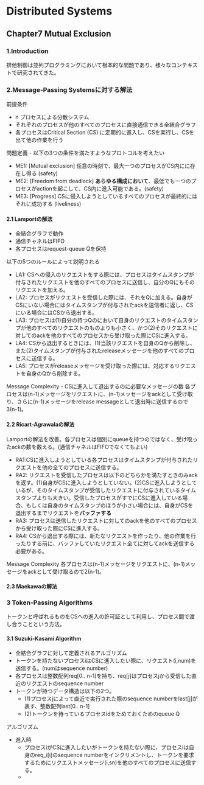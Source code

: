 # Distributed Systems 
## Chapter7 Mutual Exclusion
### 1.Introduction
排他制御は並列プログラミングにおいて根本的な問題であり、様々なコンテキストで研究されてきた。

### 2.Message-Passing Systemsに対する解法
前提条件
- n プロセスによる分散システム
- それぞれのプロセスが他のすべてのプロセスに直接通信できる全結合グラフ
- 各プロセスはCritical Section (CS) に定期的に進入し、CSを実行し、CSを出て他の作業を行う

問題定義 - 以下の3つの条件を満たすようなプロトコルを考えたい
- ME1: [Mutual exclusion] 任意の時刻で、最大一つのプロセスがCS内にに存在し得る (safety)
- ME2: [Freedom from deadlock] **あらゆる構成において**、最低でも一つのプロセスがactionを起こして、CS内に進入可能である。(safety)
- ME3: [Progress] CSに侵入しようとしているすべてのプロセスが最終的にはそれに成功する (liveliness)

#### 2.1 Lamportの解法

- 全結合グラフで動作
- 通信チャネルはFIFO
- 各プロセスはrequest-queue Qを保持

以下の5つのルールによって説明される
- LA1: CSへの侵入のリクエストをする際には、プロセスはタイムスタンプが付与されたリクエストを他のすべてのプロセスに送信し、自分のQにもそのリクエストを加える。
- LA2: プロセスがリクエストを受信した際には、それをQに加える。自身がCSにいない場合にはタイムスタンプが付与されたackを送信者に返し、CSにいる場合にはCSから退出する。
- LA3: プロセスは(1)自分の持つQのにおいて自身のリクエストのタイムスタンプが他のすべてのリクエストのものよりも小さく、かつ(2)そのリクエストに対してのackを他のすべてのプロセスから受け取った際にCSに進入する。
- LA4: CSから退出するときには、(1)当該リクエストを自身のQから削除し、また(2)タイムスタンプが付与されたreleaseメッセージを他のすべてのプロセスに送信する。
- LA5: プロセスがreleaseメッセージを受け取った際には、対応するリクエストを自身のQから削除する。

Message Complexity - CSに進入して退出するのに必要なメッセージの数
各プロセスは(n-1)メッセージをリクエストに、(n-1)メッセージをackとして受け取り、さらに(n-1)メッセージをrelease messageとして退出時に送信するので3(n-1)。

#### 2.2 Ricart-Agrawalaの解法
Lamportの解法を改善。各プロセスは個別にqueueを持つのではなく、受け取ったackの数を数える。(通信チャネルはFIFOでなくてもよい)
- RA1:CSに進入しようとしている各プロセスはタイムスタンプが付与されたリクエストを他の全てのプロセスに送信する。
- RA2: リクエストを受信したプロセスは以下のどちらかを満たすときのみackを返す。(1)自身がCSに進入しようとしていない。(2)CSに進入しようとしているが、そのタイムスタンプが受信したリクエストに付与されているタイムスタンプよりも大きい。受信したプロセスがすでにCSに進入している場合、もしくは自身のタイムスタンプのほうが小さい場合には、自身がCSを退出するまでリクエストを**バッファする**
- RA3: プロセスは送信したリクエストに対してのackを他のすべてのプロセスから受け取った際にCSに進入する。
- RA4: CSから退出する際には、新たなリクエストを作ったり、他の作業を行ったりする前に、バッファしていたリクエスト全てに対してackを送信する必要がある。

Message Complexity
各プロセスは(n-1)メッセージをリクエストに、(n-1)メッセージをackとして受け取るので2(n-1)。

#### 2.3 Maekawaの解法

### 3 Token-Passing Algorithms
トークンと呼ばれるものをCSへの進入の許可証として利用し、プロセス間で渡し合うことという方法。

#### 3.1 Suzuki-Kasami Algorithm
- 全結合グラフに対して定義されるアルゴリズム
- トークンを持たないプロセスiはCSに進入したい際に、リクエスト(i,num)を送信する。(numはsequence number)
- 各プロセスは整数配列req[0.. n-1]を持ち、req[j]はプロセスjから受信した直近のリクエストのsequence number
- トークンが持つデータ構造は以下の2つ。
  - (1)プロセスjによって直近で実行された際のsequence numberをlast[j]が表す、整数配列last[0.. n-1]
  - (2)トークンを待っているプロセスidをためておくためのqueue Q

アルゴリズム
- 進入時
  -  プロセスiがCSに進入したいがトークンを持たない際に、プロセスiは自身のreq_i[i]のsequence numberをインクリメントし、トークンを要求するためにリクエストメッセージ(i,sn)を他のすべてのプロセスに送信する。
  -  


  
